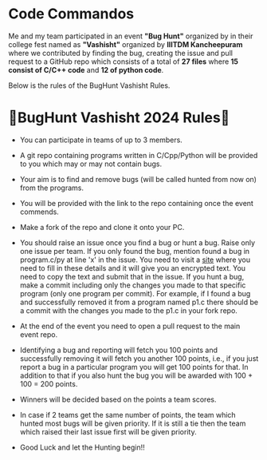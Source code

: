 # Code Commandos

Me and my team participated in an event **"Bug Hunt"** organized by in their college fest named as **"Vashisht"** organized by **IIITDM Kancheepuram** where we contributed by finding the bug, creating the issue and pull request to a GitHub repo which consists of a total of **27 files** where **15 consist of C/C++ code** and **12 of python code**.

Below is the rules of the BugHunt Vashisht Rules.

# 🐞BugHunt Vashisht 2024 Rules🐞

- You can participate in teams of up to 3 members.
  
- A git repo containing programs written in C/Cpp/Python will be provided to you which may or may not contain bugs.
  
- Your aim is to find and remove bugs (will be called hunted from now on) from the programs.
  
- You will be provided with the link to the repo containing once the event commends.
  
- Make a fork of the repo and clone it onto your PC.
  
- You should raise an issue once you find a bug or hunt a bug. Raise only one issue per team. If you only found the bug, mention found a bug in program.c/py at line 'x' in the issue. You need to visit a [site](https://encrypt.bitgarden.tech/) where you need to fill in these details and it will give you an encrypted text. You need to copy the text and submit that in the issue.
If you hunt a bug, make a commit including only the changes you made to that specific program (only one program per commit). For example, if I found a bug and successfully removed it from a program named p1.c there should be a commit with the changes you made to the p1.c in your fork repo.

- At the end of the event you need to open a pull request to the main event repo.
  
- Identifying a bug and reporting will fetch you 100 points and successfully removing it will fetch you another 100 points, i.e., if you just report a bug in a particular program you will get 100 points for that. In addition to that if you also hunt the bug you will be awarded with 100 + 100 = 200 points.
  
- Winners will be decided based on the points a team scores.
  
- In case if 2 teams get the same number of points, the team which hunted most bugs will be given priority. If it is still a tie then the team which raised their last issue first will be given priority.

- Good Luck and let the Hunting begin!!
